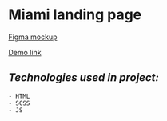 # **Miami landing page**

[Figma mockup](https://www.figma.com/file/nHz8bflIwJaWP3P99vKTH5/miami_home_new?node-id=0%3A1)


[Demo link](https://nosovandriy.github.io/layout_miami)

## *Technologies used in project:*
```
- HTML
- SCSS
- JS
```